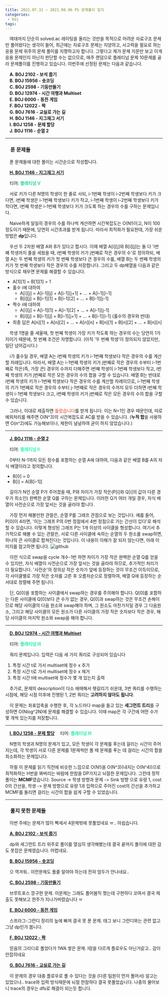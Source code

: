 ```yaml
---
title: 2021.07.31 ~ 2021.08.06 PS 문제풀이 일지
categories:
 - boj
tags:
---
```


　여태까지 단순히 solved.ac 레이팅을 올리는 것만을 목적으로 어려운 자료구조 문제만 풀어왔다는 생각이 들어, 최근에는 자료구조 문제는 지양하고, 사고력을 필요로 하는 응용 문제 위주의 문제 풀이를 지향하고자 합니다. 그렇다고 제가 문제 지문만 보고 이게 응용 문제인지 아닌지 판단할 수는 없으므로, 매주 랜덤으로 플레티넘 문제 10문제를 골라 문제풀이를 진행하고 있습니다. 이번주에 선정된 문제는 다음과 같습니다.

　**A. BOJ 2102 - 보석 줍기**  
　**B. BOJ 15956 - 숏코딩**  
　**C. BOJ 2598 - 기둥만들기**  
　**D. BOJ 12974 - 시간 여행과 Multiset**  
　**E. BOJ 6000 - 동전 게임**  
　**F. BOJ 12022 - 짝**  
　**G. BOJ 7616 - 교실로 가는 길**  
　**H. BOJ 1146 - 지그재그 서기**  
　**I. BOJ 1258 - 문제 할당**  
　**J. BOJ 1116 - 순열 2**  
<hr/>

### 　**푼 문제들**

　푼 문제들에 대한 풀이는 시간순으로 작성합니다.

　**[H. BOJ 1146 - 지그재그 서기](https://www.acmicpc.net/problem/1146)**

　티어: **<font color='#25d69b'>플레티넘 V</font>**

　서로 키가 다른 N명의 학생이 한 줄로 서되, i-1번째 학생이 i-2번째 학생보다 키가 크다면, i번째 학생은 i-1번째 학생보다 키가 작고, i-1번째 학생이 i-2번째 학생보다 키가 작다면, i번째 학생은 i-1번째 학생보다 키가 크도록 하는 경우의 수를 구하는 문제입니다.

　Naive하게 일일히 경우의 수를 하나씩 계산하면 시간복잡도는 O(N!)이고, N이 100 정도이기 때문에, 당연히 시간초과를 받게 됩니다. 따라서 최적화가 필요한데, 가장 쉬운 방법은 **dp**입니다.

　우선 두 2차원 배열 A와 B가 있다고 합시다. 이때 배열 A[i][j]와 B[i][j]는 둘 다 'i번째 학생까지 줄을 세웠을 때, i번째 학생의 키가 j번째로 작은 경우의 수'로 정의하되, 배열 A는 두 번째 학생의 키가 첫 번째 학생보다 큰 경우의 수를, 배열 B는 두 번째 학생의 키가 첫 번째 학생보다 작은 경우의 수를 저장합니다. 그리고 두 dp배열을 다음과 같은 방식으로 채우면 문제를 해결할 수 있습니다.

* A[1][1] = B[1][1] = 1
* 홀수 i에 대하여
  * A[i][j] = A[i-1][j] + A[i-1][j+1] + ... + A[i-1][i-1]
  * B[i][j] = B[i-1][1] + B[i-1][2] + ... + B[i-1][j-1]
* 짝수 i에 대하여
  * A[i][j] = A[i-1][1] + A[i-1][2] + ... + A[i-1][j-1]
  * B[i][j] = B[i-1][j] + B[i-1][j+1] + ... + B[i-1][i-1] (홀수의 경우와 반대)
* 최종 답은 A[n][1] + A[n][2] + ... + A[n][n] + B[n][1] + B[n][2] + ... + B[n][n]

　학생 1명을 줄 세울때, 첫 번째 학생이 가장 키가 작도록 하는 경우의 수는 당연히 1가지이기 때문에, 첫 번째 조건은 자명합니다. (아직 '두 번째 학생'이 정의되지 않았지만, 일단 넘어갑시다.)

　i가 홀수일 경우, 배열 A는 i번째 학생의 키가 i-1번째 학생보다 작은 경우의 수를 계산할 차례입니다. 따라서, 배열 A는 i-1번째 학생의 키가 j번째로 작은 경우의 수부터 i-1번째로 작은(즉, 가장 큰) 경우의 수까지 더해주면 i번째 학생이 i-1번째 학생보다 작고, i번째 학생의 키가 j번째로 작은 모든 경우의 수의 합을 구할 수 있습니다. 배열 B는 반대로 i번째 학생의 키가 i-1번째 학생보다 작은 경우의 수를 계산할 차례이므로, i-1번째 학생의 키가 1번째로 작은 경우의 수부터 j-1번째로 작은 경우의 수까지 모두 더하면 i번째 학생이 i-1번째 학생보다 크고, i번째 학생의 키가 j번째로 작은 모든 경우의 수의 합을 구할 수 있습니다.

　그러나, 이대로 제출하면 <font color='#dd4124'>틀렸습니다</font>를 받게 됩니다. 이는 N=1인 경우 때문인데, 따로 예외처리를 해주면 O(N^3)의 시간복잡도로 AC를 받을 수 있습니다. (**누적 합**을 사용하면 O(n^2)에도 가능해보이나, 제한이 널널하여 굳이 하지 않았습니다.)
<hr/>

　**[J. BOJ 1116 - 순열 2](https://www.acmicpc.net/problem/1116)**

　티어: **<font color='#2af8b4'>플레티넘 II</font>**

　0부터 N-1까지 모든 정수를 포함하는 순열 A에 대하여, 다음과 같은 배열 B를 A의 자식 배열이라고 정의합니다.

* B[0] = 0
* B[i] = A[B[i-1]]

　길이가 N인 순열 P가 주어졌을 때, P와 차이가 가장 작은(P[i]와 Q[i]의 값이 다른 경우가 최소인) 완벽한 순열 Q를 구하는 문제입니다. 이러한 Q가 여러 개일 경우, 자식 배열이 사전순으로 가장 앞서는 것을 골라야 합니다.

　가장 먼저 해볼만한 관찰은, 순열 P를 그래프 관점으로 보는 것입니다. 예를 들어, P[0]이 4라면, '이는 그래프 P의 0번 정점에서 4번 정점으로 가는 간선이 있다'로 해석할 수 있습니다. 이렇게 형성된 그래프 P는 1개 이상의 사이클을 형성합니다. 여기서 추가적으로 해볼 수 있는 관찰은, 서로 다른 사이클에 속하는 순열의 두 원소를 swap하면, 하나의 큰 사이클로 합쳐진다는 것입니다. 이 내용이 이해가 잘 되지 않는다면, 아래 이미지를 참고하면 됩니다.
![github](https://user-images.githubusercontent.com/51073213/128603030-e2bf255f-4cde-47d1-b0bd-638423d7f72c.png)

　이런 식으로 swap을 cycle 개수-1번 하면 차이가 가장 작은 완벽한 순열 Q를 얻을 수 있지만, 자식 배열이 사전순으로 가장 앞서는 것을 골라야 하므로, 추가적인 처리가 더 필요합니다. '사전순'의 정의상 작은 숫자가 앞에 등장하는 것이 무조건 이득이므로, 각 사이클별로 가장 작은 숫자를 고른 후 오름차순으로 정렬하여, 배열 Q에 등장하는 순서대로 정렬해 주면 됩니다. 

　단, Q[0]을 포함하는 사이클에서 swap하는 경우를 주의해야 합니다. Q[0]를 포함하는 다른 사이클에 Q[0]보다 큰 수가 없는 경우, Q[0]과 swap하는 것은 무조건 손해이므로 해당 사이클의 다음 원소와 swap해야 하며, 그 원소도 마찬가지일 경우 그 다음원소, 그리고 해당 사이클의 모든 원소가 다른 사이클의 가장 작은 숫자보다 작은 경우, 해당 사이클의 마지막 원소와 swap을 해야 합니다.
<hr/>

　**[D. BOJ 12974 - 시간 여행과 Multiset](https://www.acmicpc.net/problem/12974)**

　티어: **<font color='#28edac'>플레티넘 III</font>**

　쿼리 문제입니다. 입력은 다음 세 가지 쿼리로 구성되어 있습니다

1. 특정 시간 t로 가서 multiset에 정수 x 추가
2. 특정 시간 t로 가서 multiset에 정수 x 제거
3. 특정 시간 t에 multiset에 정수가 몇 개 있는지 출력

　추가로, 문제의 description이 다소 애매해서 헷갈리기 쉬운데, 3번 쿼리를 수행하는 시점에, 해당 시점 이후에 진행된 1, 2번 쿼리는 **고려하지 않아도 됩니다**.

　이 문제는 좌표압축을 수행한 후, 각 노드마다 map을 들고 있는 **세그먼트 트리**를 구성하면 O(Nlog^2N)에 문제를 해결할 수 있습니다. 이때 map은 각 구간에 어떤 수가 몇 개씩 있는지를 저장합니다.
<hr/>

　**[I. BOJ 1258 - 문제 할당](https://www.acmicpc.net/problem/1258)**
　티어: **<font color='#28edac'>플레티넘 III</font>**

　N명의 학생과 N명의 문제가 있고, 모든 학생이 각 문제를 푸는데 걸리는 시간이 주어지는데, 각 학생이 서로 다른 문제를 1문제씩만 풀 때 문제를 푸는 데 걸리는 시간의 합을 최소화하는 문제입니다.

　하필 이 문제를 읽기 직전에 비슷한 느낌으로 O(N!)을 O(N^3)(내지는 O(N^4))으로 최적화하는 H번을 봐버리는 바람에 한참을 DP가지고 뇌절한 문제입니다. 그런데 정작 풀이는 **MCMF**였습니다. Source -> 학생 방향과 문제 -> Sink 방향 으로 유량 1, cost 0의 간선을, 학생 -> 문제 방향으로 유량 1과 입력으로 주어진 cost의 간선을 추가하고 MCMF를 돌리면 걸리는 시간의 합을 쉽게 구할 수 있었습니다.
<hr/>

### 　**풀지 못한 문제들**

　이번 주에는 문제가 많이 빡세서 4문제밖에 못풀었네요 ㅠ.. 아쉽습니다.

　**[A. BOJ 2102 - 보석 줍기](https://www.acmicpc.net/problem/2102)**

　dp와 세그먼트 트리 위주로 풀이를 열심히 생각해봤는데 결국 끝까지 풀이에 대한 감도 못잡은 문제였습니다. 어렵네요.

　**[B. BOJ 15956 - 숏코딩](https://www.acmicpc.net/problem/15956)**

　으 역겨워.. 이런문제도 풀줄 알아야 하는데 전혀 엄두가 안나네요..

　**[C. BOJ 2598 - 기둥만들기](https://www.acmicpc.net/problem/2598)**

　브루트포스 깡구현 문제. 이문제는 그래도 풀어봄직 했는데 구현하다 꼬여서 결국 제출도 못해보고 한주가 지나가버렸습니다 ㅠ

　**[E. BOJ 6000 - 동전 게임](https://www.acmicpc.net/problem/6000)**

　스프라그-그런디 정리의 늪에 빠져 결국 못 푼 문제. 태그 보니 그런디와는 관련 없고 그냥 dp인가 봅니다.

　**[F. BOJ 12022 - 짝](https://www.acmicpc.net/problem/12022)**

　믿음의 그리디로 풀었다가 1WA 쌓은 문제. I랑을 다르게 플로우도 아닌거같고.. 감이 안잡히네요

　**[G. BOJ 7616 - 교실로 가는 길](https://www.acmicpc.net/problem/7616)**

　이 문제의 경우 대충 플로우로 풀 수 있다는 것을 (다른 팀원이 먼저 풀어서) 알고는 있었으나.. trace와 입력 방식때문에 뇌절 한참하다 결국 못풀었습니다. 나중의 물어보니 trace의 경우는 dfs로 해결이 되는듯 합니다.